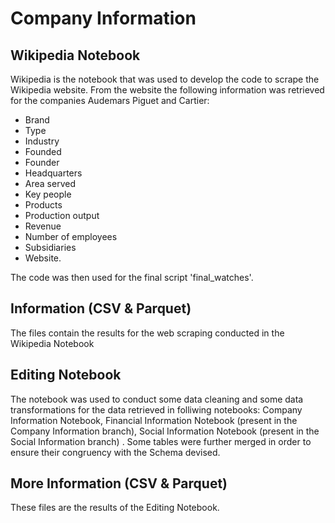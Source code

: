 # Company Information

## Wikipedia Notebook

Wikipedia is the notebook that was used to develop the code to scrape the Wikipedia website. From the website the following information was retrieved for the companies Audemars Piguet and Cartier: 

- Brand
- Type
- Industry
- Founded
- Founder
- Headquarters
- Area served
- Key people
- Products
- Production output
- Revenue
- Number of employees
- Subsidiaries
- Website.

The code was then used for the final script 'final_watches'.

## Information (CSV & Parquet)

The files contain the results for the web scraping conducted in the Wikipedia Notebook 

## Editing Notebook

The notebook was used to conduct some data cleaning and some data transformations for the data retrieved in folliwing notebooks: Company Information Notebook, Financial Information Notebook (present in the Company Information branch), Social Information Notebook (present in the Social Information branch) . Some tables were further merged in order to ensure their congruency with the Schema devised.

## More Information (CSV & Parquet)

These files are the results of the Editing Notebook.
